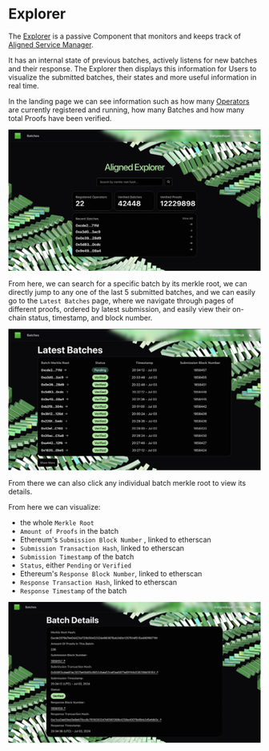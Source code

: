 # Explorer

The [Explorer](https://explorer.alignedlayer.com) is a passive Component that monitors and keeps track of [Aligned Service Manager](./3_service_manager_contract.md).

It has an internal state of previous batches, actively listens for new batches and their response. The Explorer then displays this information for Users to visualize the submitted batches, their states and more useful information in real time.

In the landing page we can see information such as how many [Operators](./4_operator.md) are currently registered and running, how many Batches and how many total Proofs have been verified.

![](../../images/explorer-landing-page.png)

From here, we can search for a specific batch by its merkle root, we can directly jump to any one of the last 5 submitted batches, and we can easily go to the `Latest Batches` page, where we navigate through pages of different proofs, ordered by latest submission, and easily view their on-chain status, timestamp, and block number.

![](../../images/explorer-latest-batches.png)

From there we can also click any individual batch merkle root to view its details.

From here we can visualize:
- the whole `Merkle Root`
- `Amount of Proofs` in the batch
- Ethereum's `Submission Block Number` , linked to etherscan
- `Submission Transaction Hash`, linked to etherscan
- `Submission Timestamp` of the batch
- `Status`, either `Pending` or `Verified`
- Ethereum's `Response Block Number`, linked to etherscan
- `Response Transaction Hash`, linked to etherscan
- `Response Timestamp` of the batch

![](../../images/explorer-batch-details.png)

